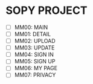 # SOPY PROJECT

- [ ] MM00: MAIN
- [ ] MM01: DETAIL
- [ ] MM02: UPLOAD
- [ ] MM03: UPDATE
- [ ] MM04: SIGN IN
- [ ] MM05: SIGN UP
- [ ] MM06: MY PAGE
- [ ] MM07: PRIVACY

